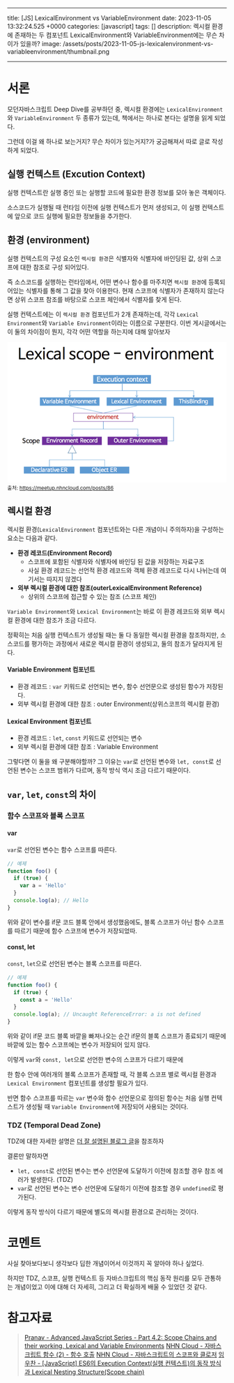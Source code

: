 

---
title: [JS] LexicalEnvironment vs VariableEnvironment
date: 2023-11-05 13:32:24.525 +0000
categories: [javascript]
tags: []
description: 렉시컬 환경에 존재하는 두 컴포넌트 LexicalEnvironment와 VariableEnvironment에는 무슨 차이가 있을까?
image: /assets/posts/2023-11-05-js-lexicalenvironment-vs-variableenvironment/thumbnail.png

---

# 서론

모던자바스크립트 Deep Dive를 공부하던 중, 렉시컬 환경에는 `LexicalEnvironment`와 `VariableEnvironment` 두 종류가 있는데, 책에서는 하나로 본다는 설명을 읽게 되었다.

그런데 이걸 왜 하나로 보는거지? 무슨 차이가 있는거지?가 궁금해져서 따로 글로 작성하게 되었다.

## 실행 컨텍스트 (Excution Context)

실행 컨텍스트란 실행 중인 또는 실행할 코드에 필요한 환경 정보를 모아 놓은 객체이다.

소스코드가 실행될 때 런타임 이전에 실행 컨텍스트가 먼저 생성되고, 이 실행 컨텍스트에 앞으로 코드 실행에 필요한 정보들을 추가한다.

## 환경 (environment)

실행 컨텍스트의 구성 요소인 `렉시컬 환경`은 식별자와 식별자에 바인딩된 값, 상위 스코프에 대한 참조로 구성 되어있다.

즉 소스코드를 실행하는 런타임에서, 어떤 변수나 함수를 마주치면 `렉시컬 환경`에 등록되어있는 식별자를 통해 그 값을 찾아 이용한다. 현재 스코프에 식별자가 존재하지 않는다면 상위 스코프 참조를 바탕으로 스코프 체인에서 식별자를 찾게 된다.

실행 컨텍스트에는 이 `렉시컬 환경` 컴포넌트가 2개 존재하는데, 각각 `Lexical Environment`와 `Variable Environment`이라는 이름으로 구분한다. 
이번 게시글에서는 이 둘의 차이점이 뭔지, 각각 어떤 역할을 하는지에 대해 알아보자

![img](/assets/posts/2023-11-05-js-lexicalenvironment-vs-variableenvironment/img0.png)
<small>출처: https://meetup.nhncloud.com/posts/86</small>

## 렉시컬 환경
렉시컬 환경(`LexicalEnvironment` 컴포넌트와는 다른 개념이니 주의하자)을 구성하는 요소는 다음과 같다.
- **환경 레코드(Environment Record)**
  - 스코프에 포함된 식별자와 식별자에 바인딩 된 값을 저장하는 자료구조
  - 사실 환경 레코드는  선언적 환경 레코드와 객체 환경 레코드로 다시 나뉘는데 여기서는 따지지 않겠다
- **외부 렉시컬 환경에 대한 참조(outerLexicalEnvironment Reference)**
  - 상위의 스코프에 접근할 수 있는 참조 (스코프 체인)

`Variable Environment`와 `Lexical Environment`는 바로 이 환경 레코드와 외부 렉시컬 환경에 대한 참조가 조금 다르다.

정확히는 처음 실행 컨텍스트가 생성될 때는 둘 다 동일한 렉시컬 환경을 참조하지만, 소스코드를 평가하는 과정에서 새로운 렉시컬 환경이 생성되고, 둘의 참조가 달라지게 된다.

#### Variable Environment 컴포넌트
- 환경 레코드 : `var` 키워드로 선언되는 변수, 함수 선언문으로 생성된 함수가 저장된다.
- 외부 렉시컬 환경에 대한 참조 : outer Environment(상위스코프의 렉시컬 환경)

#### Lexical Environment 컴포넌트
- 환경 레코드 : `let`, `const` 키워드로 선언되는 변수
- 외부 렉시컬 환경에 대한 참조 : Variable Environment

그렇다면 이 둘을 왜 구분해야할까?
그 이유는 `var`로 선언된 변수와 `let, const`로 선언된 변수는 스코프 범위가 다르며, 동작 방식 역시 조금 다르기 때문이다.

## `var`, `let`, `const`의 차이

### 함수 스코프와 블록 스코프

#### var
`var`로 선언된 변수는 함수 스코프를 따른다.

```javascript
// 예제
function foo() {
  if (true) {
    var a = 'Hello'
  }
  console.log(a); // Hello
}
```

위와 같이 변수를 if문 코드 블록 안에서 생성했음에도, 블록 스코프가 아닌 함수 스코프를 따르기 때문에 함수 스코프에 변수가 저장되었따.

#### const, let
`const`, `let`으로 선언된 변수는 블록 스코프를 따른다.

```javascript
// 예제
function foo() {
  if (true) {
    const a = 'Hello'
  }
  console.log(a); // Uncaught ReferenceError: a is not defined
}
```

위와 같이 if문 코드 블록 바깥을 빠져나오는 순간 if문의 블록 스코프가 종료되기 때문에 바깥에 있는 함수 스코프에는 변수가 저장되어 있지 않다.

이렇게 `var`와 `const, let`으로 선언한 변수의 스코프가 다르기 때문에

한 함수 안에 여러개의 블록 스코프가 존재할 때, 각 블록 스코프 별로 렉시컬 환경과 `Lexical Environment` 컴포넌트를 생성할 필요가 있다.

반면 함수 스코프를 따르는 `var` 변수와 함수 선언문으로 정의된 함수는 처음 실행 컨텍스트가 생성될 때 `Variable Environment`에 저장되어 사용되는 것이다.

### TDZ (Temporal Dead Zone)
TDZ에 대한 자세한 설명은 [더 잘 설명된 블로그 글](https://www.google.com/search?q=Temporal+Dead+Zone&oq=Temporal+Dead+Zone&gs_lcrp=EgZjaHJvbWUyCQgAEEUYORiABDIHCAEQABiABDIHCAIQABiABDIHCAMQABiABDIGCAQQABgeMgYIBRAAGB4yBggGEAAYHjIGCAcQABgeMgYICBAAGB4yBggJEAAYHtIBBzMwMWowajSoAgCwAgA&sourceid=chrome&ie=UTF-8#ip=1)을 참조하자

결론만 말하자면 

- `let, const`로 선언된 변수는 변수 선언문에 도달하기 이전에 참조할 경우 참조 에러가 발생한다. (TDZ)
- `var`로 선언된 변수는 변수 선언문에 도달하기 이전에 참조할 경우 `undefined`로 평가된다.

이렇게 동작 방식이 다르기 때문에 별도의 렉시컬 환경으로 관리하는 것이다.

# 코멘트

사실 찾아보다보니 생각보다 딥한 개념이어서 이것까지 꼭 알아야 하나 싶었다.

하지만 TDZ, 스코프, 실행 컨텍스트 등 자바스크립트의 핵심 동작 원리를 모두 관통하는 개념이었고 이에 대해 더 자세히, 그리고 더 확실하게 배울 수 있었던 것 같다.

# 참고자료
> [Pranav - Advanced JavaScript Series - Part 4.2: Scope Chains and their working, Lexical and Variable Environments](https://dev.to/pranav016/advanced-javascript-series-part-42-scope-chains-and-their-working-lexical-and-variable-environments-19d5)
[NHN Cloud - 자바스크립트 함수 (2) - 함수 호출](https://meetup.nhncloud.com/posts/123)
[NHN Cloud - 자바스크립트의 스코프와 클로저](https://meetup.nhncloud.com/posts/86)
[임우찬 - [JavaScript] ES6의 Execution Context(실행 컨텍스트)의 동작 방식과 Lexical Nesting Structure(Scope chain)](https://m.blog.naver.com/dlaxodud2388/222655214381)

        